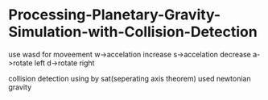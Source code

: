 # Processing-Planetary-Gravity-Simulation-with-Collision-Detection
use wasd for moveement
w->accelation increase
s->accelation decrease
a->rotate left
d->rotate right

collision detection using by sat(seperating axis theorem) 
used newtonian gravity

